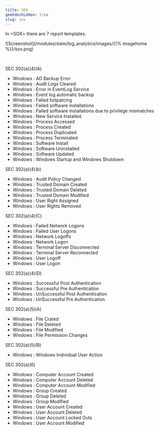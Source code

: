 ```yaml
---
title: SOX
geekdocHidden: true
slug: sox
---
```


In \<SOX> there are 7 report templates.

![Screenshot](/modules/siem/log_analytics/images/{{% imagehome %}}/sox.png)

&nbsp;

SEC 302(a)(4)(A)
* Windows : AD Backup Error
* Windows : Audit Logs Cleared
* Windows : Error in EventLog Service
* Windows : Event log automatic backup
* Windows : Falied hotpatcing
* Windows : Failed software installations
* Windows : Failed software installations due to privilege mismatches
* Windows : New Service Installed
* Windows : Process Accessed
* Windows : Process Created
* Windows : Process Duplicated
* Windows : Process Terminated
* Windows : Software Install
* Windows : Software Uninstalled
* Windows : Software Updated
* Windows : Windows Startup and Windows Shutdown

SEC 302(a)(4)(b)
* Windows : Audit Policy Changed
* Windows : Trusted Domain Created
* Windows : Trusted Domain Deleted
* Windows : Trusted Domain Modified
* Windows : User Right Assigned
* Windows : User Rights Removed

SEC 302(a)(4)(C)
* Windows : Failed Network Logons
* Windows : Failed User Logons
* Windows : Network Logoffs
* Windows : Network Logon
* Windows : Terminal Server Disconnected
* Windows : Terminal Server Reconnected
* Windows : User Logoff
* Windows : User Logon

SEC 302(a)(4)(D)
* Windows : Successful Post Authentication
* Windows : Successful Pre Authentication
* Windows : UnSuccessful Post Authentication
* Windows : UnSuccessful Pre Authentication

SEC 302(a)(5)(A)
* Windows : File Crated
* Windows : File Deleted
* Windows : File Modified
* Windows : File Permission Changes

SEC 302(a)(5)(B)
* Windows : Windows Individual User Action

SEC 302(a)(6)
* Windows : Computer Account Created
* Windows : Computer Account Deleted
* Windows : Computer Account Modified
* Windows : Group Created
* Windows : Group Deleted
* Windows : Group Modified
* Windows : User Account Created
* Windows : User Account Deleted
* Windows : User Account Locked Outs
* Windows : User Account Modified


